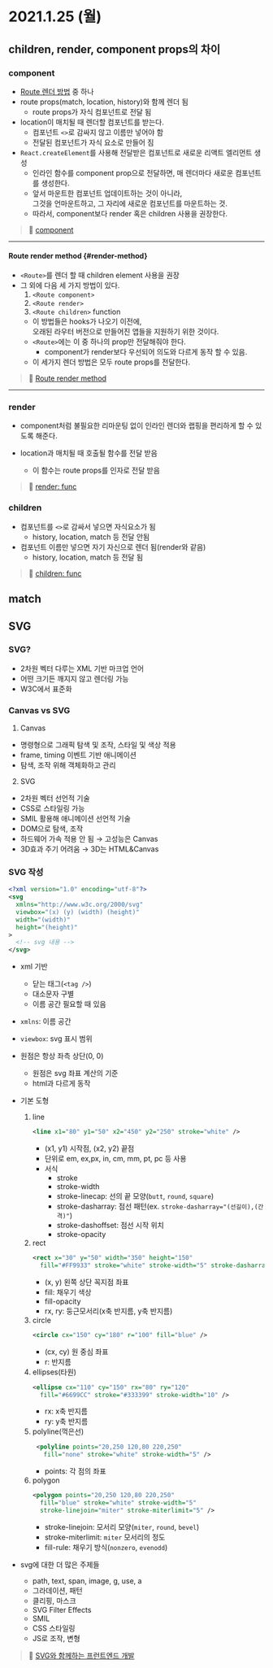 # 2021.1.25 (월)

## children, render, component props의 차이

### component

- [Route 렌더 방법](#render-method) 중 하나
- route props(match, location, history)와 함께 렌더 됨
  - route props가 자식 컴포넌트로 전달 됨
- location이 매치될 때 렌더할 컴포넌트를 받는다.
  - 컴포넌트 `<>`로 감싸지 않고 이름만 넣어야 함
  - 전달된 컴포넌트가 자식 요소로 만들어 짐
- `React.createElement`를 사용해 전달받은 컴포넌트로 새로운 리액트 엘리먼트 생성
  - 인라인 함수를 component prop으로 전달하면, 매 렌더마다 새로운 컴포넌트를 생성한다.
  - 앞서 마운트한 컴포넌트 업데이트하는 것이 아니라,  
    그것을 언마운트하고, 그 자리에 새로운 컴포넌트를 마운트하는 것.
  - 따라서, component보다 render 혹은 children 사용을 권장한다.

> 📖 [component](https://reactrouter.com/web/api/Route/component)

---

#### Route render method {#render-method}

- `<Route>`를 렌더 할 때 children element 사용을 권장
- 그 외에 다음 세 가지 방법이 있다.
  1. `<Route component>`
  2. `<Route render>`
  3. `<Route children>` function
  - 이 방법들은 hooks가 나오기 이전에,  
    오래된 라우터 버전으로 만들어진 앱들을 지원하기 위한 것이다.
  - `<Route>`에는 이 중 하나의 prop만 전달해줘야 한다.
    - component가 render보다 우선되어 의도와 다르게 동작 할 수 있음.
  - 이 세가지 렌더 방법은 모두 route props를 전달한다.

> 📖 [Route render method](https://reactrouter.com/web/api/Routroute-render-methods)

---

### render

- component처럼 불필요한 리마운팅 없이 인라인 렌더와 랩핑을 편리하게 할 수 있도록 해준다.
- location과 매치될 때 호출될 함수를 전달 받음

  - 이 함수는 route props를 인자로 전달 받음

> 📖 [render: func](https://reactrouter.com/web/api/Route/render-func)

### children

- 컴포넌트를 `<>`로 감싸서 넣으면 자식요소가 됨
  - history, location, match 등 전달 안됨
- 컴포넌트 이름만 넣으면 자기 자신으로 렌더 됨(render와 같음)
  - history, location, match 등 전달 됨

> 📖 [children: func](https://reactrouter.com/web/api/Route/children-func)

## match

## SVG

### SVG?

- 2차원 벡터 다루는 XML 기반 마크업 언어
- 어떤 크기든 깨지지 않고 렌더링 가능
- W3C에서 표준화

### Canvas vs SVG

1. Canvas

- 명령형으로 그래픽 탐색 및 조작, 스타일 및 색상 적용
- frame, timing 이벤트 기반 애니메이션
- 탐색, 조작 위해 객체화하고 관리

2. SVG

- 2차원 벡터 선언적 기술
- CSS로 스타일링 가능
- SMIL 활용해 애니메이션 선언적 기술
- DOM으로 탐색, 조작
- 하드웨어 가속 적용 안 됨 → 고성능은 Canvas
- 3D효과 주기 어려움 → 3D는 HTML&Canvas

### SVG 작성

```xml
<?xml version="1.0" encoding="utf-8"?>
<svg
  xmlns="http://www.w3c.org/2000/svg"
  viewbox="(x) (y) (width) (height)"
  width="(width)"
  height="(height)"
>
  <!-- svg 내용 -->
</svg>
```

- xml 기반

  - 닫는 태그(`<tag />`)
  - 대소문자 구별
  - 이름 공간 필요할 때 있음

- `xmlns`: 이름 공간
- `viewbox`: svg 표시 범위
- 원점은 항상 좌측 상단(0, 0)
  - 원점은 svg 좌표 계산의 기준
  - html과 다르게 동작
- 기본 도형
  1. line
     ```xml
     <line x1="80" y1="50" x2="450" y2="250" stroke="white" />
     ```
     - (x1, y1) 시작점, (x2, y2) 끝점
     - 단위로 em, ex,px, in, cm, mm, pt, pc 등 사용
     - 서식
       - stroke
       - stroke-width
       - stroke-linecap: 선의 끝 모양(`butt`, `round`, `square`)
       - stroke-dasharray: 점선 패턴(ex. `stroke-dasharray="(선길이),(간격)"`)
       - stroke-dashoffset: 점선 시작 위치
       - stroke-opacity
  2. rect
     ```xml
     <rect x="30" y="50" width="350" height="150"
       fill="#FF9933" stroke="white" stroke-width="5" stroke-dasharray="20,7" />
     ```
     - (x, y) 왼쪽 상단 꼭지점 좌표
     - fill: 채우기 색상
     - fill-opacity
     - rx, ry: 둥근모서리(x축 반지름, y축 반지름)
  3. circle
     ```xml
     <circle cx="150" cy="180" r="100" fill="blue" />
     ```
     - (cx, cy) 원 중심 좌표
     - r: 반지름
  4. ellipses(타원)
     ```xml
     <ellipse cx="110" cy="150" rx="80" ry="120"
       fill="#6699CC" stroke="#333399" stroke-width="10" />
     ```
     - rx: x축 반지름
     - ry: y축 반지름
  5. polyline(꺽은선)
     ```xml
      <polyline points="20,250 120,80 220,250"
        fill="none" stroke="white" stroke-width="5" />
     ```
     - points: 각 점의 좌표
  6. polygon
     ```xml
     <polygon points="20,250 120,80 220,250"
       fill="blue" stroke="white" stroke-width="5"
       stroke-linejoin="miter" stroke-miterlimit="5" />
     ```
     - stroke-linejoin: 모서리 모양(`miter`, `round`, `bevel`)
     - stroke-miterlimit: `miter` 모서리의 정도
     - fill-rule: 채우기 방식(`nonzero`, `evenodd`)
- svg에 대한 더 많은 주제들
  - path, text, span, image, g, use, a
  - 그라데이션, 패턴
  - 클리핑, 마스크
  - SVG Filter Effects
  - SMIL
  - CSS 스타일링
  - JS로 조작, 변형

> 📖 [SVG와 함께하는 프런트엔드 개발](https://speakerdeck.com/uyeong/scalable-vector-graphics-svgwa-hamggehaneun-peureonteuendeu-gaebal)
